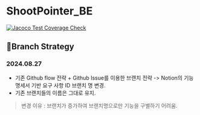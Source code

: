 # ShootPointer_BE
[![Jacoco Test Coverage Check](https://github.com/ShootPointer/ShootPointer_BE/actions/workflows/jacoco.yml/badge.svg)](https://github.com/ShootPointer/ShootPointer_BE/actions/workflows/jacoco.yml)
## 🧠Branch Strategy
### 2024.08.27 
- 기존 Github flow 전략 + Github Issue를 이용한 브랜치 전략 -> Notion의 기능 명세서 기반 요구 사항 ID 브랜치 명 변경.
- 기존 브랜치들의 이름은 그대로 유지.
> 변경 이유 : 브랜치가 증가하여 브랜치명으로만 기능을 구별하기 어려움.
